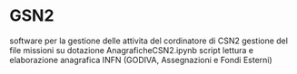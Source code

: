 # GSN2
software per la gestione delle attivita del cordinatore di CSN2
gestione del file missioni su dotazione
AnagraficheCSN2.ipynb script lettura e elaborazione anagrafica INFN (GODIVA, Assegnazioni e Fondi Esterni)
